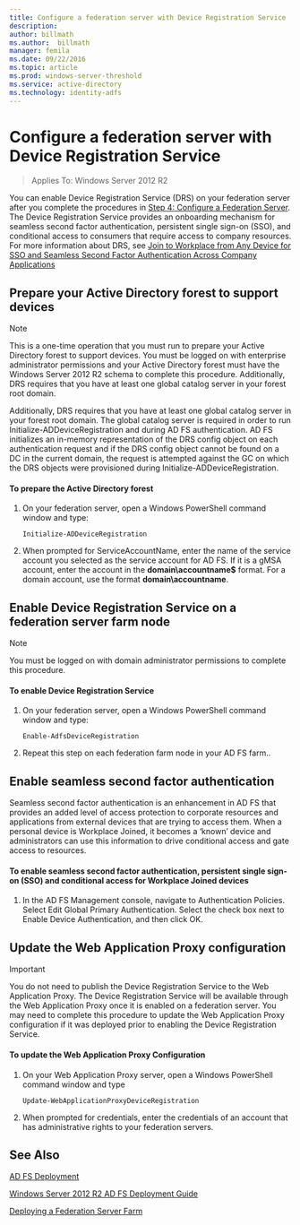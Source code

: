 ```yaml
---
title: Configure a federation server with Device Registration Service
description:
author: billmath
ms.author:  billmath
manager: femila
ms.date: 09/22/2016
ms.topic: article
ms.prod: windows-server-threshold
ms.service: active-directory
ms.technology: identity-adfs
---
```


# Configure a federation server with Device Registration Service

>Applies To: Windows Server 2012 R2

You can enable Device Registration Service \(DRS\) on your federation server after you complete the procedures in [Step 4: Configure a Federation Server](https://technet.microsoft.com/library/dn303424.aspx). The Device Registration Service provides an onboarding mechanism for seamless second factor authentication, persistent single sign\-on \(SSO\), and conditional access to consumers that require access to company resources. For more information about DRS, see [Join to Workplace from Any Device for SSO and Seamless Second Factor Authentication Across Company Applications](../../ad-fs/get-started/Join-to-Workplace-from-Any-Device-for-SSO-and-Seamless-Second-Factor-Authentication-Across-Company-Applications.md)  
  
## Prepare your Active Directory forest to support devices  
  
> [!NOTE]  
> This is a one\-time operation that you must run to prepare your Active Directory forest to support devices. You must be logged on with enterprise administrator permissions and your Active Directory forest must have the Windows Server 2012 R2 schema to complete this procedure. Additionally, DRS requires that you have at least one global catalog server in your forest root domain.  
>   
> Additionally, DRS requires that you have at least one global catalog server in your forest root domain. The global catalog server is required in order to run Initialize\-ADDeviceRegistration and during AD FS authentication. AD FS initializes an in\-memory representation of the DRS config object on each authentication request and if the DRS config object cannot be found on a DC in the current domain, the request is attempted against the GC on which the DRS objects were provisioned during Initialize\-ADDeviceRegistration.  
  
#### To prepare the Active Directory forest  
  
1.  On your federation server, open a Windows PowerShell command window and type:  
  
    ```  
    Initialize-ADDeviceRegistration  
    ```  
  
2.  When prompted for ServiceAccountName, enter the name of the service account you selected as the service account for AD FS.  If it is a gMSA account, enter the account in the **domain\\accountname$** format. For a domain account, use the format **domain\\accountname**.  
  
## Enable Device Registration Service on a federation server farm node  
  
> [!NOTE]  
> You must be logged on with domain administrator permissions to complete this procedure.  
  
#### To enable Device Registration Service  
  
1.  On your federation server, open a Windows PowerShell command window and type:  
  
    ```  
    Enable-AdfsDeviceRegistration  
    ```  
  
2.  Repeat this step on each federation farm node in your AD FS farm..  
  
## Enable seamless second factor authentication  
Seamless second factor authentication is an enhancement in AD FS that provides an added level of access protection to corporate resources and applications from external devices that are trying to access them. When a personal device is Workplace Joined, it becomes a ‘known’ device and administrators can use this information to drive conditional access and gate access to resources.  
  
#### To enable seamless second factor authentication, persistent single sign\-on \(SSO\) and conditional access for Workplace Joined devices  
  
1.  In the AD FS Management console, navigate to Authentication Policies. Select Edit Global Primary Authentication. Select the check box next to Enable Device Authentication, and then click OK.  
  
## Update the Web Application Proxy configuration  
  
> [!IMPORTANT]  
> You do not need to publish the Device Registration Service to the Web Application Proxy.  The Device Registration Service will be available through the Web Application Proxy once it is enabled on a federation server.  You may need to complete this procedure to update the Web Application Proxy configuration if it was deployed prior to enabling the Device Registration Service.  
  
#### To update the Web Application Proxy Configuration  
  
1.  On your Web Application Proxy server, open a Windows PowerShell command window and type  
  
    ```  
    Update-WebApplicationProxyDeviceRegistration  
    ```  
  
2.  When prompted for credentials, enter the credentials of an account that has administrative rights to your federation servers.  
  
## See Also 

[AD FS Deployment](../../ad-fs/AD-FS-Deployment.md)  

[Windows Server 2012 R2 AD FS Deployment Guide](../../ad-fs/deployment/Windows-Server-2012-R2-AD-FS-Deployment-Guide.md)  
 
[Deploying a Federation Server Farm](../../ad-fs/deployment/Deploying-a-Federation-Server-Farm.md)  
  

